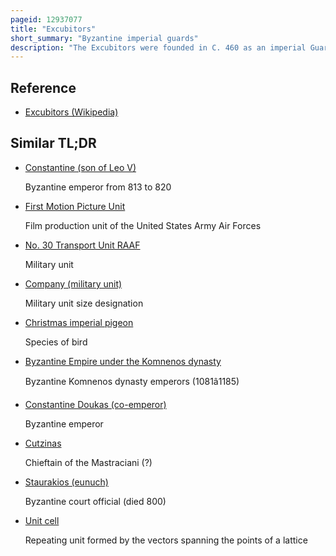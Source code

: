 ```yaml
---
pageid: 12937077
title: "Excubitors"
short_summary: "Byzantine imperial guards"
description: "The Excubitors were founded in C. 460 as an imperial Guard-Unit by the Byzantine Emperor Leo i the Thracian. The 300-strong Force originally recruited from the Warlike Mountain Tribe of the Isaurians replaced the older Scholae Palatinae as the main imperial Bodyguards. The Excubitors remained an active military Unit for the next two Centuries although they rarely went on War Campaign as imperial Bodyguards. Their Commander, the Count of the Excubitors, soon acquired great Influence. Justin I was able to use this position to rise to the throne in 518, and thereafter the Counts of the Excubitors were among the main political power-holders of their day; two more, Tiberius II Constantine and Maurice, rose to become emperors in the late 6th century."
---
```


## Reference

- [Excubitors (Wikipedia)](https://en.wikipedia.org/?curid=12937077)

## Similar TL;DR

- [Constantine (son of Leo V)](/tldr/en/constantine-son-of-leo-v)

  Byzantine emperor from 813 to 820

- [First Motion Picture Unit](/tldr/en/first-motion-picture-unit)

  Film production unit of the United States Army Air Forces

- [No. 30 Transport Unit RAAF](/tldr/en/no-30-transport-unit-raaf)

  Military unit

- [Company (military unit)](/tldr/en/company-military-unit)

  Military unit size designation

- [Christmas imperial pigeon](/tldr/en/christmas-imperial-pigeon)

  Species of bird

- [Byzantine Empire under the Komnenos dynasty](/tldr/en/byzantine-empire-under-the-komnenos-dynasty)

  Byzantine Komnenos dynasty emperors (1081â1185)

- [Constantine Doukas (co-emperor)](/tldr/en/constantine-doukas-co-emperor)

  Byzantine emperor

- [Cutzinas](/tldr/en/cutzinas)

  Chieftain of the Mastraciani (?)

- [Staurakios (eunuch)](/tldr/en/staurakios-eunuch)

  Byzantine court official (died 800)

- [Unit cell](/tldr/en/unit-cell)

  Repeating unit formed by the vectors spanning the points of a lattice
